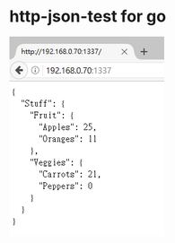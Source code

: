 # http-json-test for go


![alt tag](https://github.com/chio-nzgft/golang-test/raw/master/http-json-test/web-api.png)
